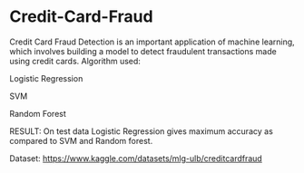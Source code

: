 # Credit-Card-Fraud
Credit Card Fraud Detection is an important application of machine learning, which involves building a model to detect fraudulent transactions made using credit cards.
Algorithm used:

Logistic Regression

SVM

Random Forest

RESULT: On test data Logistic Regression gives maximum accuracy as compared to SVM and Random forest.

Dataset: https://www.kaggle.com/datasets/mlg-ulb/creditcardfraud
